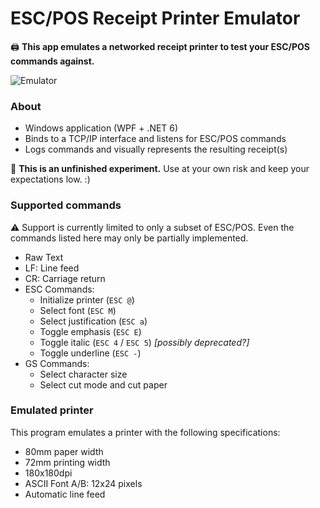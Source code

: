 ﻿# ESC/POS Receipt Printer Emulator
🖨️ **This app emulates a networked receipt printer to test your ESC/POS commands against.**

![Emulator](https://user-images.githubusercontent.com/6772638/160160456-faf28c07-72ac-43c4-907f-6258376cd483.png)

### About
- Windows application (WPF + .NET 6)
- Binds to a TCP/IP interface and listens for ESC/POS commands
- Logs commands and visually represents the resulting receipt(s)

👷 **This is an unfinished experiment.** Use at your own risk and keep your expectations low. :)

### Supported commands

⚠️ Support is currently limited to only a subset of ESC/POS. Even the commands listed here may only be partially implemented.

- Raw Text
- LF: Line feed
- CR: Carriage return
- ESC Commands:
  - Initialize printer (`ESC @`)
  - Select font (`ESC M`)
  - Select justification (`ESC a`)
  - Toggle emphasis (`ESC E`)
  - Toggle italic (`ESC 4` / `ESC 5`) *[possibly deprecated?]*
  - Toggle underline (`ESC -`)
- GS Commands:
  - Select character size
  - Select cut mode and cut paper

### Emulated printer

This program emulates a printer with the following specifications:

 - 80mm paper width
 - 72mm printing width
 - 180x180dpi
 - ASCII Font A/B: 12x24 pixels
 - Automatic line feed
